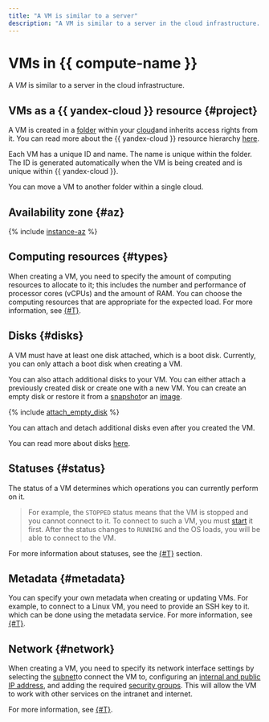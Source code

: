 ```yaml
---
title: "A VM is similar to a server"
description: "A VM is similar to a server in the cloud infrastructure. A VM is created in a folder and inherits access rights from it. When creating a VM, you can choose the availability zone where it will be located."
---
```


# VMs in {{ compute-name }}

A _VM_ is similar to a server in the cloud infrastructure.

## VMs as a {{ yandex-cloud }} resource {#project}

A VM is created in a [folder](../../resource-manager/concepts/resources-hierarchy.md#folder) within your [cloud](../../resource-manager/concepts/resources-hierarchy.md#cloud)and inherits access rights from it. You can read more about the {{ yandex-cloud }} resource hierarchy [here](../../resource-manager/concepts/resources-hierarchy.md).

Each VM has a unique ID and name. The name is unique within the folder. The ID is generated automatically when the VM is being created and is unique within {{ yandex-cloud }}.

You can move a VM to another folder within a single cloud.

## Availability zone {#az}

{% include [instance-az](../_includes_service/instance-az.md) %}

## Computing resources {#types}

When creating a VM, you need to specify the amount of computing resources to allocate to it; this includes the number and performance of processor cores (vCPUs) and the amount of RAM. You can choose the computing resources that are appropriate for the expected load. For more information, see [{#T}](performance-levels.md).

## Disks {#disks}

A VM must have at least one disk attached, which is a boot disk. Currently, you can only attach a boot disk when creating a VM.

You can also attach additional disks to your VM. You can either attach a previously created disk or create one with a new VM. You can create an empty disk or restore it from a [snapshot](../concepts/snapshot.md)or an [image](../concepts/image.md).

{% include [attach_empty_disk](../_includes_service/attach-empty-disk.md) %}

You can attach and detach additional disks even after you created the VM.

You can read more about disks [here](disk.md).

## Statuses {#status}

The status of a VM determines which operations you can currently perform on it.

> For example, the `STOPPED` status means that the VM is stopped and you cannot connect to it. To connect to such a VM, you must [start](../operations/vm-control/vm-stop-and-start.md#start) it first. After the status changes to `RUNNING` and the OS loads, you will be able to connect to the VM.

For more information about statuses, see the [{#T}](vm-statuses.md) section.

## Metadata {#metadata}

You can specify your own metadata when creating or updating VMs. For example, to connect to a Linux VM, you need to provide an SSH key to it. which can be done using the metadata service. For more information, see [{#T}](vm-metadata.md).

## Network {#network}

When creating a VM, you need to specify its network interface settings by selecting the [subnet](../../vpc/concepts/network.md#subnet)to connect the VM to, configuring an [internal and public IP address](../../vpc/concepts/address.md), and adding the required [security groups](../../vpc/concepts/security-groups.md). This will allow the VM to work with other services on the intranet and internet.

For more information, see [{#T}](network.md).